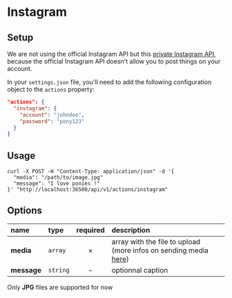 # Instagram

## Setup
  
We are not using the official Instagram API but this [private Instagram API](https://github.com/mgp25/Instagram-API), because the official Instagram API doesn't allow you to post things on your account.  
  
In your `settings.json` file, you'll need to add the following configuration object to the `actions` property:

```json
"actions": {
  "instagram": {
    "account": "johndoe",
    "password": "pony123"
  }
}
```

## Usage

```cURL
curl -X POST -H "Content-Type: application/json" -d '{
  "media": "/path/to/image.jpg"
  "message": "I love ponies !"
}' "http://localhost:36500/api/v1/actions/instagram"
```

## Options

|name|type|required|description|
|:---|:---|:---:|:---|
|**media**|`array`|&times;|array with the file to upload (more infos on sending media [here](/postRequest.md))|
|**message**|`string`|&minus;|optionnal caption|

Only **JPG** files are supported for now
